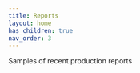 ```yaml
---
title: Reports
layout: home
has_children: true
nav_order: 3
---
```


Samples of recent production reports
